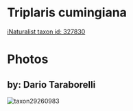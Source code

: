 
Triplaris cumingiana
====================
  
[iNaturalist taxon id: 327830](https://www.inaturalist.org/taxa/327830)
# Photos

## by: Dario Taraborelli
  
![taxon29260983](https://inaturalist-open-data.s3.amazonaws.com/photos/32343122/medium.jpg)